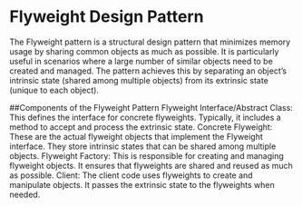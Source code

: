 # Flyweight Design Pattern
The Flyweight pattern is a structural design pattern that minimizes memory usage by sharing common objects as much as possible. It is particularly useful in scenarios where a large number of similar objects need to be created and managed. The pattern achieves this by separating an object’s intrinsic state (shared among multiple objects) from its extrinsic state (unique to each object).

##Components of the Flyweight Pattern
Flyweight Interface/Abstract Class: This defines the interface for concrete flyweights. Typically, it includes a method to accept and process the extrinsic state.
Concrete Flyweight: These are the actual flyweight objects that implement the Flyweight interface. They store intrinsic states that can be shared among multiple objects.
Flyweight Factory: This is responsible for creating and managing flyweight objects. It ensures that flyweights are shared and reused as much as possible.
Client: The client code uses flyweights to create and manipulate objects. It passes the extrinsic state to the flyweights when needed.